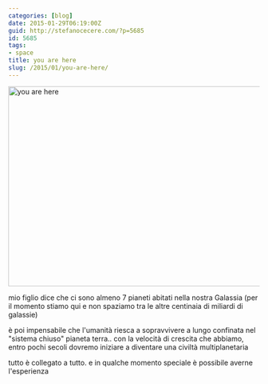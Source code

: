```yaml
---
categories: [blog]
date: 2015-01-29T06:19:00Z
guid: http://stefanocecere.com/?p=5685
id: 5685
tags:
- space
title: you are here
slug: /2015/01/you-are-here/
---
```


<img class="alignnone size-full wp-image-5686" src="http://stefanocecere.com/wp-content/uploads/sites/3/2015/03/you-are-here.jpg" alt="you are here" width="728" height="400" srcset="http://stefanocecere.com/wp-content/uploads/sites/3/2015/03/you-are-here.jpg 728w, http://stefanocecere.com/wp-content/uploads/sites/3/2015/03/you-are-here-300x165.jpg 300w" sizes="(max-width: 728px) 100vw, 728px" />

mio figlio dice che ci sono almeno 7 pianeti abitati nella nostra Galassia (per il momento stiamo qui e non spaziamo tra le altre centinaia di miliardi di galassie)

è poi impensabile che l'umanità riesca a sopravvivere a lungo confinata nel "sistema chiuso" pianeta terra.. con la velocità di crescita che abbiamo, entro pochi secoli dovremo iniziare a diventare una civiltà multiplanetaria

tutto è collegato a tutto. e in qualche momento speciale è possibile averne l'esperienza